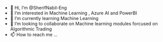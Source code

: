 - 👋 Hi, I’m @SherifNabil-Eng
- 👀 I’m interested in Machine Learning , Azure AI and PowerBI
- 🌱 I’m currently learning Machine Learning 
- 💞️ I’m looking to collaborate on Machine learning modules forcused on Algorithmic Trading
- 📫 How to reach me ...

<!---
SherifNabil-Eng/SherifNabil-Eng is a ✨ special ✨ repository because its `README.md` (this file) appears on your GitHub profile.
You can click the Preview link to take a look at your changes.
--->
